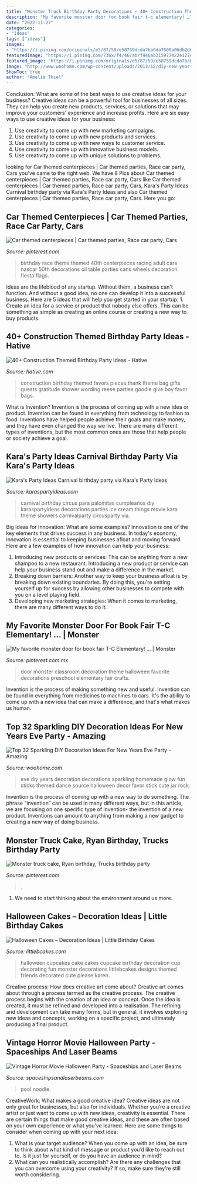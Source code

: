 ```yaml
---
title: "Monster Truck Birthday Party Decorations ~ 40+ Construction Themed Birthday Party Ideas"
description: "My favorite monster door for book fair t-c elementary! …"
date: "2022-11-27"
categories:
- "ideas"
tags: ["ideas"]
images:
- "https://i.pinimg.com/originals/e5/87/59/e58759dcda7ba0da7600a06db2d6d407.jpg"
featuredImage: "https://i.pinimg.com/736x/f4/46/ab/f446ab215977422e1274c8e8af43f4d6--monster-classroom-theme-monster-door.jpg"
featured_image: "https://i.pinimg.com/originals/e5/87/59/e58759dcda7ba0da7600a06db2d6d407.jpg"
image: "http://www.woohome.com/wp-content/uploads/2013/12/diy-new-year-eve-decorations-20.jpg"
ShowToc: true
author: "Amelie Thiel"
---
```



Conclusion: What are some of the best ways to use creative ideas for your business?
Creative ideas can be a powerful tool for businesses of all sizes. They can help you create new products, services, or solutions that may improve your customers' experience and increase profits. Here are six easy ways to use creative ideas for your business: 
1. Use creativity to come up with new marketing campaigns.
2. Use creativity to come up with new products and services.
3. Use creativity to come up with new ways to customer service.
4. Use creativity to come up with innovative business models.
5. Use creativity to come up with unique solutions to problems.

	

		
looking for Car themed centerpieces | Car themed parties, Race car party, Cars you've came to the right web. We have 8 Pics about Car themed centerpieces | Car themed parties, Race car party, Cars like Car themed centerpieces | Car themed parties, Race car party, Cars, Kara&#039;s Party Ideas Carnival birthday party via Kara&#039;s Party Ideas and also Car themed centerpieces | Car themed parties, Race car party, Cars. Here you go:
		
    
## Car Themed Centerpieces | Car Themed Parties, Race Car Party, Cars

<img loading=lazy src="https://i.pinimg.com/originals/33/00/35/3300357108de132ab1dc3993ddacb93f.jpg" onerror="this.onerror=null;this.src='https://tse4.mm.bing.net/th?id=OIP.JbPZh__5ybDWL9RQ7JTAKgHaLG&amp;pid=15.1';" alt="Car themed centerpieces | Car themed parties, Race car party, Cars">

_Source: pinterest.com_

>birthday race theme themed 40th centerpieces racing adult cars nascar 50th decorations oil table parties cans wheels decoration fiesta flags. 

	

Ideas are the lifeblood of any startup. Without them, a business can't function. And without a good idea, no one can develop it into a successful business. Here are 5 ideas that will help you get started in your startup: 1. Create an idea for a service or product that nobody else offers. This can be something as simple as creating an online course or creating a new way to buy products. 
    
## 40+ Construction Themed Birthday Party Ideas - Hative

<img loading=lazy src="https://hative.com/wp-content/uploads/2015/06/construction-birthday-party/35-construction-themed-birthday-party.jpg" onerror="this.onerror=null;this.src='https://tse3.mm.bing.net/th?id=OIP.TauChSlh2klnViclh4vYHQHaLH&amp;pid=15.1';" alt="40+ Construction Themed Birthday Party Ideas - Hative">

_Source: hative.com_

>construction birthday themed favors pieces thank theme bag gifts guests gratitude shower wording reese parties goodie give boy favor bags. 

	

What is Invention?
Invention is the process of coming up with a new idea or product. Invention can be found in everything from technology to fashion to food. Inventions have helped people achieve their goals and make money, and they have even changed the way we live. There are many different types of inventions, but the most common ones are those that help people or society achieve a goal.

    
## Kara&#039;s Party Ideas Carnival Birthday Party Via Kara&#039;s Party Ideas

<img loading=lazy src="http://karaspartyideas.com/wp-content/uploads/2014/09/carnival31.jpeg" onerror="this.onerror=null;this.src='https://tse1.mm.bing.net/th?id=OIP.8xzbjnG6jHBIDKSrouxX5gHaLH&amp;pid=15.1';" alt="Kara&#039;s Party Ideas Carnival birthday party via Kara&#039;s Party Ideas">

_Source: karaspartyideas.com_

>carnival birthday circus para palomitas cumpleaños diy karaspartyideas decorations parties ice cream things movie kara theme showers carnivalparty circusparty via. 

	

Big Ideas for Innovation: What are some examples?
Innovation is one of the key elements that drives success in any business. In today's economy, innovation is essential to keeping businesses afloat and moving forward. Here are a few examples of how innovation can help your business: 
1. Introducing new products or services: This can be anything from a new shampoo to a new restaurant. Introducing a new product or service can help your business stand out and make a difference in the market. 
2. Breaking down barriers: Another way to keep your business afloat is by breaking down existing boundaries. By doing this, you're setting yourself up for success by allowing other businesses to compete with you on a level playing field. 
3. Developing new marketing strategies: When it comes to marketing, there are many different ways to do it.

    
## My Favorite Monster Door For Book Fair T-C Elementary! … | Monster

<img loading=lazy src="https://i.pinimg.com/736x/f4/46/ab/f446ab215977422e1274c8e8af43f4d6--monster-classroom-theme-monster-door.jpg" onerror="this.onerror=null;this.src='https://tse1.mm.bing.net/th?id=OIP.booofZu1HQTSC_440QqRFgHaJ3&amp;pid=15.1';" alt="My favorite monster door for book fair T-C Elementary! … | Monster">

_Source: pinterest.com.mx_

>door monster classroom decoration theme halloween favorite decorations preschool elementary fair crafts. 

	

Invention is the process of making something new and useful. Invention can be found in everything from medicines to machines to cars. It's the ability to come up with a new idea that can make a difference, and that's what makes us human.

    
## Top 32 Sparkling DIY Decoration Ideas For New Years Eve Party - Amazing

<img loading=lazy src="http://www.woohome.com/wp-content/uploads/2013/12/diy-new-year-eve-decorations-20.jpg" onerror="this.onerror=null;this.src='https://tse4.mm.bing.net/th?id=OIP.o9Nc2ChZElrNrT0siW87FQHaLE&amp;pid=15.1';" alt="Top 32 Sparkling DIY Decoration Ideas For New Years Eve Party - Amazing">

_Source: woohome.com_

>eve diy years decoration decorations sparkling homemade glow fun sticks themed dance source halloween decor favor stick cute jar rock. 

	

Invention is the process of coming up with a new way to do something. The phrase “invention” can be used in many different ways, but in this article, we are focusing on one specific type of invention- the invention of a new product. Inventions can amount to anything from making a new gadget to creating a new way of doing business.

    
## Monster Truck Cake, Ryan Birthday, Trucks Birthday Party

<img loading=lazy src="https://i.pinimg.com/originals/e5/87/59/e58759dcda7ba0da7600a06db2d6d407.jpg" onerror="this.onerror=null;this.src='https://tse4.mm.bing.net/th?id=OIP.c3p-aKxDy7Zl662l1BYzEgHaJ4&amp;pid=15.1';" alt="Monster truck cake, Ryan birthday, Trucks birthday party">

_Source: pinterest.com_

>. 

	

1. We need to start thinking about the environment around us more.

    
## Halloween Cakes – Decoration Ideas | Little Birthday Cakes

<img loading=lazy src="http://www.littlebcakes.com/wp-content/uploads/2013/08/Halloween-Cup-Cakes.jpg" onerror="this.onerror=null;this.src='https://tse1.mm.bing.net/th?id=OIP.bt6rqh7WnN6QPYYMBG8vLAHaJ4&amp;pid=15.1';" alt="Halloween Cakes – Decoration Ideas | Little Birthday Cakes">

_Source: littlebcakes.com_

>halloween cupcakes cake cakes cupcake birthday decoration cup decorating fun monster decorations littlebcakes designs themed friends decorated cute please karen. 

	

Creative process: How does creative art come about?
Creative art comes about through a process termed as the creative process. The creative process begins with the creation of an idea or concept. Once the idea is created, it must be refined and developed into a realisation. The refining and development can take many forms, but in general, it involves exploring new ideas and concepts, working on a specific project, and ultimately producing a final product.

    
## Vintage Horror Movie Halloween Party - Spaceships And Laser Beams

<img loading=lazy src="https://spaceshipsandlaserbeams.com/wp-content/uploads/2015/09/vintage-horror-movie-halloween-party-ideas.jpg" onerror="this.onerror=null;this.src='https://tse2.mm.bing.net/th?id=OIP.DjDPiVyVOUozTWMuUfLQPQHaLZ&amp;pid=15.1';" alt="Vintage Horror Movie Halloween Party - Spaceships and Laser Beams">

_Source: spaceshipsandlaserbeams.com_

>pool noodle. 

	

CreativeWork: What makes a good creative idea?
Creative ideas are not only great for businesses, but also for individuals. Whether you’re a creative artist or just want to come up with new ideas, creativity is essential. There are certain things that make good creative ideas, and these are often based on your own experience or what you’ve learned. Here are some things to consider when coming up with your next idea: 
1) What is your target audience? When you come up with an idea, be sure to think about what kind of message or product you’d like to reach out to. Is it just for yourself, or do you have an audience in mind? 
2) What can you realistically accomplish? Are there any challenges that you can overcome using your creativity? If so, make sure they’re still worth considering.

